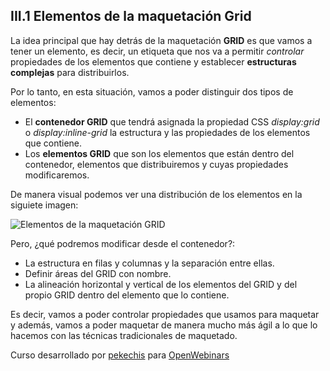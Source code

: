 ## III.1 Elementos de la maquetación Grid

La idea principal que hay detrás de la maquetación **GRID** es que vamos a tener un elemento, es decir, un etiqueta que nos va a permitir _controlar_ propiedades de los elementos que contiene y establecer **estructuras complejas** para distribuirlos.

Por lo tanto, en esta situación, vamos a poder distinguir dos tipos de elementos:

- El **contenedor GRID** que tendrá asignada la propiedad CSS _display:grid_ o _display:inline-grid_ la estructura y las propiedades de los elementos que contiene.
- Los **elementos GRID** que son los elementos que están dentro del contenedor, elementos que distribuiremos y cuyas propiedades modificaremos.

De manera visual podemos ver una distribución de los elementos en la siguiete imagen:

![Elementos de la maquetación GRID](./img/grid.png)

Pero, ¿qué podremos modificar desde el contenedor?:

- La estructura en filas y columnas y la separación entre ellas.
- Definir áreas del GRID con nombre.
- La alineación horizontal y vertical de los elementos del GRID y del propio GRID dentro del elemento que lo contiene.

Es decir, vamos a poder controlar propiedades que usamos para maquetar y además, vamos a poder maquetar de manera mucho más ágil a lo que lo hacemos con las técnicas tradicionales de maquetado.

Curso desarrollado por [pekechis](http://github.com/pekechis) para [OpenWebinars](https://openwebinars.net/)
